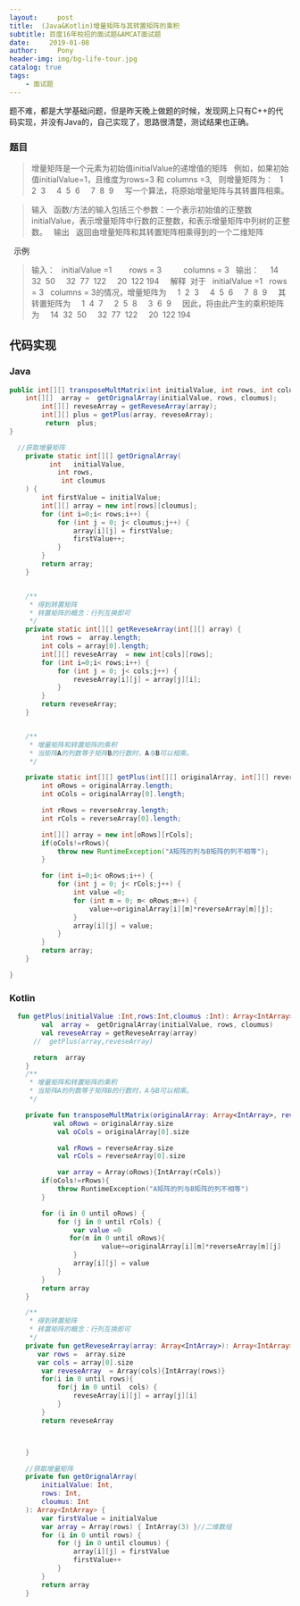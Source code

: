 ```yaml
---
layout:     post
title:  (Java&Kotlin)增量矩阵与其转置矩阵的乘积
subtitle: 百度16年校招的面试题&AMCAT面试题
date:     2019-01-08
author:     Pony
header-img: img/bg-life-tour.jpg
catalog: true
tags:
    - 面试题
---
```

题不难，都是大学基础问题，但是昨天晚上做题的时候，发现网上只有C++的代码实现，并没有Java的，自己实现了，思路很清楚，测试结果也正确。
### 题目

>增量矩阵是一个元素为初始值initialValue的递增值的矩阵
  例如，如果初始值initialValue=1，且维度为rows=3 和 columns =3,
  则增量矩阵为：
  1  2  3
  
  4  5  6
  
  7  8  9
  
  写一个算法，将原始增量矩阵与其转置阵相乘。



>输入
  函数/方法的输入包括三个参数：一个表示初始值的正整数 initialValue，表示增量矩阵中行数的正整数，和表示增量矩阵中列树的正整数。
  输出
  返回由增量矩阵和其转置矩阵相乘得到的一个二维矩阵

  示例
>输入：
  initialValue =1 
  
    rows = 3 
    
    columns = 3
  输出：
  
  14  32  50
  
  32  77  122
  
  20  122 194
  
  解释  对于
   initialValue =1   rows = 3   columns = 3的情况，增量矩阵为
  
  1  2  3
  
  4  5  6
  
  7  8  9
  
  其转置矩阵为
  
  1  4  7
  
  2  5  8
  
  3  6  9
  
  因此，将由此产生的乘积矩阵为
  
  14  32  50
  
  32  77  122
  
  20  122 194
  


## 代码实现
### Java
```java
public int[][] transposeMultMatrix(int initialValue, int rows, int columns){
    int[][]  array =  getOrignalArray(initialValue, rows, cloumus);
        int[][] reveseArray = getReveseArray(array);
        int[][] plus = getPlus(array, reveseArray);
         return  plus;
}

  //获取增量矩阵
    private static int[][] getOrignalArray(
          int   initialValue,
            int rows,
             int cloumus
    ) {
        int firstValue = initialValue;
        int[][] array = new int[rows][cloumus];
        for (int i=0;i< rows;i++) {
            for (int j = 0; j< cloumus;j++) {
                array[i][j] = firstValue;
                firstValue++;
            }
        }
        return array;
    }


    /**
     * 得到转置矩阵
     * 转置矩阵的概念：行列互换即可
     */
    private static int[][] getReveseArray(int[][] array) {
        int rows =  array.length;
        int cols = array[0].length;
        int[][] reveseArray  = new int[cols][rows];
        for (int i=0;i< rows;i++) {
            for (int j = 0; j< cols;j++) {
                reveseArray[i][j] = array[j][i];
            }
        }
        return reveseArray;
    }


    /**
     * 增量矩阵和转置矩阵的乘积
     * 当矩阵A的列数等于矩阵B的行数时，A与B可以相乘。
     */

    private static int[][] getPlus(int[][] originalArray, int[][] reverseArray) {
        int oRows = originalArray.length;
        int oCols = originalArray[0].length;

        int rRows = reverseArray.length;
        int rCols = reverseArray[0].length;

        int[][] array = new int[oRows][rCols];
        if(oCols!=rRows){
            throw new RuntimeException("A矩阵的列与B矩阵的列不相等");
        }

        for (int i=0;i< oRows;i++) {
            for (int j = 0; j< rCols;j++) {
                int value =0;
                for (int m = 0; m< oRows;m++) {
                    value+=originalArray[i][m]*reverseArray[m][j];
                }
                array[i][j] = value;
            }
        }
        return array;
    }

}

```

### Kotlin

```kotlin
  fun getPlus(initialValue :Int,rows:Int,cloumus :Int): Array<IntArray> {
        val  array =  getOrignalArray(initialValue, rows, cloumus)
        val reveseArray = getReveseArray(array)
      //  getPlus(array,reveseArray)

      return  array
    }
    /**
     * 增量矩阵和转置矩阵的乘积
     * 当矩阵A的列数等于矩阵B的行数时，A与B可以相乘。
     */

    private fun transposeMultMatrix(originalArray: Array<IntArray>, reverseArray: Array<IntArray>): Array<IntArray> {
           val oRows = originalArray.size
            val oCols = originalArray[0].size

            val rRows = reverseArray.size
            val rCols = reverseArray[0].size

            var array = Array(oRows){IntArray(rCols)}
        if(oCols!=rRows){
            throw RuntimeException("A矩阵的列与B矩阵的列不相等")
        }

        for (i in 0 until oRows) {
            for (j in 0 until rCols) {
                var value =0
               for(m in 0 until oRows){
                       value+=originalArray[i][m]*reverseArray[m][j]
                }
                array[i][j] = value
            }
        }
        return array
    }

    /**
     * 得到转置矩阵
     * 转置矩阵的概念：行列互换即可
     */
    private fun getReveseArray(array: Array<IntArray>): Array<IntArray> {
       var rows =  array.size
       var cols = array[0].size
        var reveseArray  = Array(cols){IntArray(rows)}
        for(i in 0 until rows){
            for(j in 0 until  cols) {
                reveseArray[i][j] = array[j][i]
            }
        }
        return reveseArray



    }

    //获取增量矩阵
    private fun getOrignalArray(
        initialValue: Int,
        rows: Int,
        cloumus: Int
    ): Array<IntArray> {
        var firstValue = initialValue
        var array = Array(rows) { IntArray(3) }//二维数组
        for (i in 0 until rows) {
            for (j in 0 until cloumus) {
                array[i][j] = firstValue
                firstValue++
            }
        }
        return array
    }
```